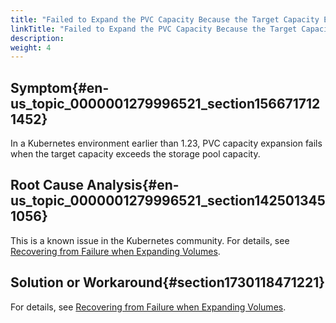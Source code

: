 ```yaml
---
title: "Failed to Expand the PVC Capacity Because the Target Capacity Exceeds the Storage Pool Capacity"
linkTitle: "Failed to Expand the PVC Capacity Because the Target Capacity Exceeds the Storage Pool Capacity"
description: 
weight: 4
---
```


## Symptom{#en-us_topic_0000001279996521_section1566717121452}

In a Kubernetes environment earlier than 1.23, PVC capacity expansion fails when the target capacity exceeds the storage pool capacity.

## Root Cause Analysis{#en-us_topic_0000001279996521_section1425013451056}

This is a known issue in the Kubernetes community. For details, see  [Recovering from Failure when Expanding Volumes](https://kubernetes.io/docs/concepts/storage/persistent-volumes/#recovering-from-failure-when-expanding-volumes).

## Solution or Workaround{#section1730118471221}

For details, see  [Recovering from Failure when Expanding Volumes](https://kubernetes.io/docs/concepts/storage/persistent-volumes/#recovering-from-failure-when-expanding-volumes).

